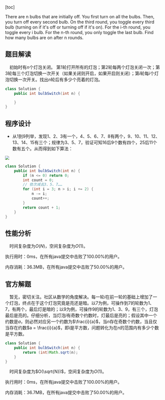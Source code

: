 [toc]

There are n bulbs that are initially off. You first turn on all the bulbs. Then, you turn off every second bulb. On the third round, you toggle every third bulb (turning on if it's off or turning off if it's on). For the i-th round, you toggle every i bulb. For the n-th round, you only toggle the last bulb. Find how many bulbs are on after n rounds.



## 题目解读

&emsp;初始时有$n$个灯泡关闭。 第$1$轮打开所有的灯泡；第$2$轮每两个灯泡关闭一次；第3轮每三个灯泡切换一次开关（如果关闭则开启，如果开启则关闭）；第$i$轮每$i$个灯泡切换一次开关。找出$n$轮后有多少个亮着的灯泡。

```java
class Solution {
    public int bulbSwitch(int n) {

    }
}
```

## 程序设计

* 从$1$到$9$列举，发现$1$、$2$、$3$有一个，$4$、$5$、$6$、$7$、$8$有两个，$9$、$10$、$11$、$12$、$13$、$14$、$15$有三个；规律为$3$、$5$、$7$，验证可知$16$后$9$个数有四个，$25$后$11$个数有五个。从而得到如下算法：

<img src="..\images\#319.png" style="zoom:80%;" />

```java
class Solution {
    public int bulbSwitch(int n) {
        if (n <= 0) return 0;
        int count = 0;
        // 依次减去3、5、7……
        for (int i = 3; n > i; i += 2) {
            n -= i;
            count++;
        }
        return count + 1;
    }
}
```

## 性能分析

&emsp;时间复杂度为$O(N)$，空间复杂度为$O(1)$。

执行用时：0ms，在所有java提交中击败了100.00%的用户。

内存消耗：36.3MB，在所有java提交中击败了50.00%的用户。

## 官方解题

&emsp;暂无，密切关注。社区从数学的角度解决。每一轮$i$在前一轮的基础上增加了一个灯泡，终点在于这个灯泡究竟是亮还是暗。以$7$为例，可操作到$7$的轮数为$1$、$7$，有两个，最后灯是暗的；以$9$为例，可操作$9$的轮数为$1$、$3$、$9$，有三个，灯泡最后是亮的。仔细分析，当灯泡$i$有奇数个约数时，灯最后是亮的；假设其中一个约数是$a$，则必然对应另一个约数为$\frac{i}{a}$，当$n$存在奇数个约数，当且仅当存在约数$a = \frac{i}{a}$，即$i$是平方数，问题转化为在$n$的范围内有多少个数是平方数。

```java
class Solution {
    public int bulbSwitch(int n) {
        return (int)Math.sqrt(n);
    }
}
```

&emsp;时间复杂度为$O(\sqrt{N})$，空间复杂度为$O(1)$。

执行用时：0ms，在所有java提交中击败了100.00%的用户。

内存消耗：36.7MB，在所有java提交中击败了50.00%的用户。
